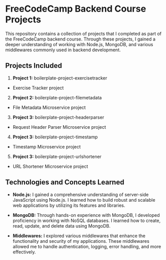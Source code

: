 # FreeCodeCamp Backend Course Projects

This repository contains a collection of projects that I completed as part of the FreeCodeCamp backend course. Through these projects, I gained a deeper understanding of working with Node.js, MongoDB, and various middlewares commonly used in backend development.

## Projects Included

1. **Project 1:** boilerplate-project-exercisetracker
  -  Exercise Tracker project

2. **Project 2:** boilerplate-project-filemetadata
  -  File Metadata Microservice project

3. **Project 3:** boilerplate-project-headerparser 
  -  Request Header Parser Microservice project

4. **Project 3:** boilerplate-project-timestamp 
  -  Timestamp Microservice project

5. **Project 3:** boilerplate-project-urlshortener
  -  URL Shortener Microservice project

## Technologies and Concepts Learned

- **Node.js:** I gained a comprehensive understanding of server-side JavaScript using Node.js. I learned how to build robust and scalable web applications by utilizing its features and libraries.

- **MongoDB:** Through hands-on experience with MongoDB, I developed proficiency in working with NoSQL databases. I learned how to create, read, update, and delete data using MongoDB.

- **Middlewares:** I explored various middlewares that enhance the functionality and security of my applications. These middlewares allowed me to handle authentication, logging, error handling, and more effectively.
